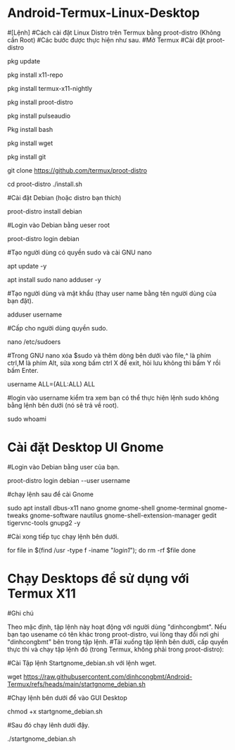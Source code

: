 # Android-Termux-Linux-Desktop

#[Lệnh]
#Cách cài đặt Linux Distro trên Termux bằng proot-distro (Không cần Root)
#Các bước được thực hiện như sau.
#Mở Termux
#Cài đặt proot-distro

pkg update

pkg install x11-repo

pkg install termux-x11-nightly

pkg install proot-distro

pkg install pulseaudio

Pkg install bash

pkg install wget

pkg install git

git clone https://github.com/termux/proot-distro

cd proot-distro ./install.sh

#Cài đặt Debian (hoặc distro bạn thích)

proot-distro install debian

#Login vào Debian bằng ueser root

proot-distro login debian

#Tạo người dùng có quyền sudo và cài GNU nano

apt update -y

apt install sudo nano adduser -y

#Tạo người dùng và mật khẩu (thay user name bằng tên người dùng của bạn đặt).

adduser username

#Cấp cho người dùng quyền sudo.

nano /etc/sudoers

#Trong GNU nano xóa $sudo và thêm dòng bên dưới vào file,^ là phím ctrl,M là phím Alt, sửa xong bấm ctrl X để exit, hỏi lưu không thì bấm Y rồi bấm Enter.

username ALL=(ALL:ALL) ALL

#login vào username kiểm tra xem bạn có thể thực hiện lệnh sudo không bằng lệnh bên dưới (nó sẽ trả về root).

sudo whoami

# Cài đặt Desktop UI Gnome
#Login vào Debian bằng user của bạn.

proot-distro login debian --user username

#chạy lệnh sau để cài Gnome

sudo apt install dbus-x11 nano gnome gnome-shell gnome-terminal gnome-tweaks gnome-software nautilus gnome-shell-extension-manager gedit tigervnc-tools gnupg2 -y

#Cài xong tiếp tục chạy lệnh bên dưới.

for file in $(find /usr -type f -iname "*login1*"); do rm -rf $file done

# Chạy Desktops để sử dụng với Termux X11
#Ghi chú

Theo mặc định, tập lệnh này hoạt động với người dùng "dinhcongbmt". Nếu bạn tạo usename có tên khác trong proot-distro, vui lòng thay đổi nơi ghi "dinhcongbmt" bên trong tập lệnh.
#Tải xuống tập lệnh bên dưới, cấp quyền thực thi và chạy tập lệnh đó (trong Termux, không phải trong proot-distro):

#Cài Tập lệnh Startgnome_debian.sh với lệnh wget.

wget https://raw.githubusercontent.com/dinhcongbmt/Android-Termux/refs/heads/main/startgnome_debian.sh

#Chạy lệnh bên dưới để vào GUI Desktop

chmod +x startgnome_debian.sh

#Sau đó chạy lênh dưới đậy.

./startgnome_debian.sh












